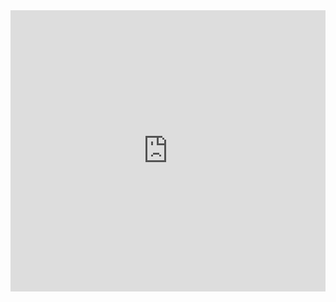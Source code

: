  <iframe
          title="SoundCloud"
          width="100%"
          height="450"
          scrolling="no"
          frameBorder="no"
          allow="autoplay"
          src="https://w.soundcloud.com/player/?url=https%3A//api.soundcloud.com/tracks/556627674&color=%23e53935&auto_play=true&hide_related=false&show_comments=true&show_user=true&show_reposts=false&show_teaser=true&visual=true"
        />
